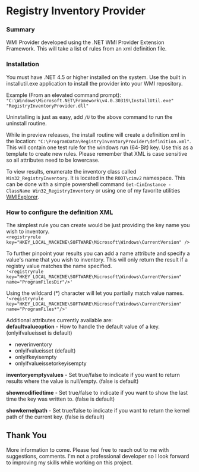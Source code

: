 # Registry Inventory Provider

### Summary
WMI Provider developed using the .NET WMI Provider Extension Framework.  This will take a list of rules from an xml definition file.

### Installation
You must have .NET 4.5 or higher installed on the system.  Use the built in installutil.exe application to install the provider into your WMI repository.

Example (From an elevated command prompt): `"C:\Windows\Microsoft.NET\Framework\v4.0.30319\InstallUtil.exe" "RegistryInventoryProvider.dll"`

Uninstalling is just as easy, add `/U` to the above command to run the uninstall routine.

While in preview releases, the install routine will create a definition xml in the location: `"C:\ProgramData\RegistryInventoryProvider\definition.xml"`. This will contain one test rule for the windows run (64-Bit) key.  Use this as a template to create new rules.  Please remember that XML is case sensitive so all attributes need to be lowercase.

To view results, enumerate the inventory class called `Win32_RegistryInventory`.  It is located in the `ROOT\cimv2` namespace.  This can be done with a simple powershell command 
`Get-CimInstance -ClassName Win32_RegistryInventory` or using one of my favorite utilities [WMIExplorer](https://github.com/vinaypamnani/wmie2/releases).

### How to configure the definition XML
The simplest rule you can create would be just providing the key name you wish to inventory.  
`<registryrule key="HKEY_LOCAL_MACHINE\SOFTWARE\Microsoft\Windows\CurrentVersion" />`

To further pinpoint your results you can add a name attribute and specify a value's name that you wish to inventory. This will only return the result if a registry value matches the name specified.  
`'<registryrule key="HKEY_LOCAL_MACHINE\SOFTWARE\Microsoft\Windows\CurrentVersion" name="ProgramFilesDir"/>'`

Using the wildcard (\*) character will let you partially match value names.  
`'<registryrule key="HKEY_LOCAL_MACHINE\SOFTWARE\Microsoft\Windows\CurrentVersion" name="ProgramFiles*"/>'`

Additional attributes currently available are:  
**defaultvalueoption** - How to handle the default value of a key. (onlyifvalueisset is default)
- neverinventory
- onlyifvalueisset (default)
- onlyifkeyisempty
- onlyifvalueissetorkeyisempty

**inventoryemptyvalues** - Set true/false to indicate if you want to return results where the value is null/empty. (false is default)

**showmodifiedtime** - Set true/false to indicate if you want to show the last time the key was written to. (false is default)

**showkernelpath** - Set true/false to indicate if you want to return the kernel path of the current key. (false is default)


## Thank You

More information to come.  Please feel free to reach out to me with suggestions, comments.  I'm not a professional developer so I look forward to improving my skills while working on this project.

